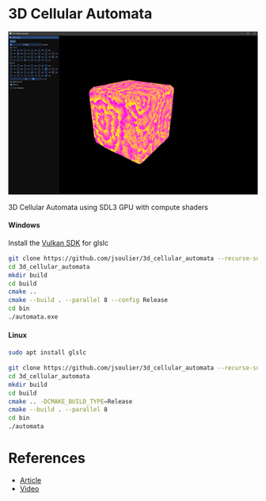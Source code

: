 # 3D Cellular Automata

![](image.png)

3D Cellular Automata using SDL3 GPU with compute shaders

#### Windows

Install the [Vulkan SDK](https://www.lunarg.com/vulkan-sdk/) for glslc

```bash
git clone https://github.com/jsoulier/3d_cellular_automata --recurse-submodules
cd 3d_cellular_automata
mkdir build
cd build
cmake ..
cmake --build . --parallel 8 --config Release
cd bin
./automata.exe
```

#### Linux

```bash
sudo apt install glslc
```

```bash
git clone https://github.com/jsoulier/3d_cellular_automata --recurse-submodules
cd 3d_cellular_automata
mkdir build
cd build
cmake .. -DCMAKE_BUILD_TYPE=Release
cmake --build . --parallel 8
cd bin
./automata
```

# References

- [Article](https://softologyblog.wordpress.com/2019/12/28/3d-cellular-automata-3/)
- [Video](https://www.youtube.com/watch?v=63qlEpO73C4)
